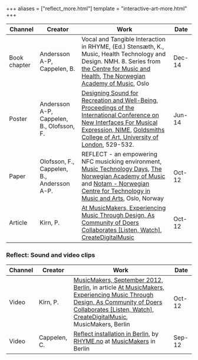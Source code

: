 +++
aliases = ["reflect_more.html"]
template = "interactive-art-more.html"
+++


| Channel | Creator | Work | Date |
| - | - | - | - |
| Book chapter | Andersson A-P, Cappelen, B. | Vocal and Tangible Interaction in RHYME, (Ed.) Stensæth, K., Music, Health Technology and Design. NMH. 8. Series from [the Centre for Music and Health](http://nmh.no/en/research/centre_for_music_and_health), [The Norwegian Academy of Music](https://www.nmh.no/), Oslo | Dec-14 |
| Poster | Andersson A-P, Cappelen, B., Olofsson, F. | [Designing Sound for Recreation and Well-Being](http://nime2014.org/proceedings/papers/572.html), [Proceedings of the International Conference on New Interfaces For Musical Expression, NIME](https://www.nime2014.org/), [Goldsmiths College of Art, University of London](https://www.gold.ac.uk/), 529-532. | Jun-14 |
| Paper | Olofsson, F., Cappelen, B., Andersson A-P. | REFLECT - an empowering NFC musicking environment, [Music Technology Days](http://www.notam02.no/web/musikkteknologidagene-2012/program/), [The Norwegian Academy of Music](http://www.nmh.no/) and [Notam - Norwegian Centre for Technology in Music and Arts](http://www.notam02.no/web/?lang=en), Oslo, Norway  | Oct-12 |
| Article | Kirn, P. | [At MusicMakers, Experiencing Music Through Design, As Community of Doers Collaborates [Listen, Watch]](http://createdigitalmusic.com/2012/10/at-musicmakers-experiencing-music-through-design-as-community-of-doers-collaborates-listen-watch/), [CreateDigitalMusic](https://createdigitalmusic.com) | Oct-12 |


### Reflect: Sound and video clips

| Channel | Creator | Work | Date |
| - | - | - | - |
| Video | Kirn, P. | [MusicMakers, September 2012, Berlin](https://player.vimeo.com/video/51220536), in article [At MusicMakers, Experiencing Music Through Design, As Community of Doers Collaborates [Listen, Watch]](https://createdigitalmusic.com/2012/10/at-musicmakers-experiencing-music-through-design-as-community-of-doers-collaborates-listen-watch/), [CreateDigitalMusic](http://createdigitalmusic.com), MusicMakers, Berlin | Oct-12 |
| Video | Cappelen, C. | [Reflect installation in Berlin](https://vimeo.com/49551648), by [RHYME.no](https://musicalfieldsforever.com/rhyme/?p=2207) at [MusicMakers](http://musicmake.rs/berlin-2012/) in Berlin | Sep-12 |
